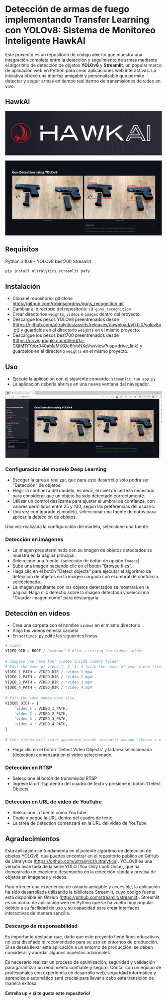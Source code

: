 # Detección de armas de fuego implementando Transfer Learning con YOLOv8: Sistema de Monitoreo Inteligente HawkAI

Este proyecto es un repositorio de código abierto que muestra una integración completa entre la detección y seguimiento de armas mediante el algoritmo de detección de objetos **YOLOv8** y **Streamlit**, un popular marco de aplicación web en Python para crear aplicaciones web interactivas. La iniciativa ofrece una interfaz amigable y personalizable que permite detectar y seguir armas en tiempo real dentro de transmisiones de video en vivo.

## HawkAI

![](https://github.com/robinsonrdms/guns_recognition/blob/main/Imagenes/HawkAi.png)



![](https://github.com/robinsonrdms/guns_recognition/blob/main/Imagenes/Gun_detection.jpeg)

## Requisitos

Python 3.10.8+
YOLOv8
best700
Streamlit

```bash
pip install ultralytics streamlit pafy
```
## Instalación

- Clona el repositorio: git clone <https://github.com/robinsonrdms/guns_recognition.git>
- Cambiar al directorio del repositorio: `cd guns_recognition`
- Crear directorios `weights`, `videos` e `images` dentro del proyecto.
- Descargue los pesos YOLOv8 preentrenados desde (<https://github.com/ultralytics/assets/releases/download/v0.0.0/yolov8n.pt>) y guárdelos en el directorio `weights` en el mismo proyecto.
- Descargue los pesos best700 preentrenados desde (<https://drive.google.com/file/d/1a-GQIM1YYebr040aMaMtXOc6fvbNXaVw/view?usp=drive_link>) y guárdelos en el directorio `weights` en el mismo proyecto.


## Uso

- Ejecute la aplicación con el siguiente comando: `streamlit run app.py`
- La aplicación debería abrirse en una nueva ventana del navegador.

![](https://github.com/robinsonrdms/guns_recognition/blob/main/Imagenes/Front-End.JPG)

### Configuración del modelo Deep Learning

-  Escoger la tarea a realizar, que para este desarrollo solo podra ser "Detección" de objetos.
-  Elegir la confianza del modelo, es decir, el nivel de certeza necesario para considerar que un objeto ha sido detectado correctamente.
-  Utilizar un control deslizante para ajustar el umbral de confianza, con valores permitidos entre 25 y 100, según las preferencias del usuario.
-  Una vez configurado el modelo, seleccionar una fuente de datos para aplicar la detección de objetos.

Una vez realizada la configuración del modelo, seleccione una fuente.

### Detección en imágenes

-  La imagen predeterminada con su imagen de objetos detectados se muestra en la página principal.
-   Seleccione una fuente. (selección de botón de opción `Images`).
-   Sube una imagen haciendo clic en el botón "Browse files".
-   Haga clic en el botón "Detect objects" para ejecutar el algoritmo de detección de objetos en la imagen cargada con el umbral de confianza seleccionado.
-   La imagen resultante con los objetos detectados se mostrará en la página. Haga clic derecho sobre la imagen detectada y  selecciona "Guardar imagen como" para descargarla.

## Detección en videos

-   Crea una carpeta con el nombre `videos` en el mismo directorio
-  Aloja tus videos en esta carpeta
-  En `settings.py` edite las siguientes líneas.

```python
# video
VIDEO_DIR = ROOT / 'videos' # After creating the videos folder

# Suppose you have four videos inside videos folder
# Edit the name of video_1, 2, 3, 4 (with the names of your video files) 
VIDEO_1_PATH = VIDEO_DIR / 'video_1.mp4' 
VIDEO_2_PATH = VIDEO_DIR / 'video_2.mp4'
VIDEO_3_PATH = VIDEO_DIR / 'video_3.mp4'
VIDEO_4_PATH = VIDEO_DIR / 'video_4.mp4'

# Edit the same names here also.
VIDEOS_DICT = {
    'video_1': VIDEO_1_PATH,
    'video_2': VIDEO_2_PATH,
    'video_3': VIDEO_3_PATH,
    'video_4': VIDEO_4_PATH,
}

# Your videos will start appearing inside streamlit webapp 'Choose a video'.
```
- Haga clic en el botón 'Detect Video Objects' y la tarea seleccionada (detection) comenzará en el video seleccionado.

### Detección en RTSP

- Seleccione el botón de transmisión RTSP
- Ingrese la url rtsp dentro del cuadro de texto y presione el botón 'Detect Objects'

### Detección en URL de video de YouTube

- Seleccione la fuente como YouTube
- Copie y pegue la URL dentro del cuadro de texto.
- La tarea de detection comenzará en la URL del video de YouTube

## Agradecimientos

Esta aplicación se fundamenta en el potente algoritmo de detección de objetos YOLOv8, que puedes encontrar en el repositorio público en GitHub de Ultralytics (https://github.com/ultralytics/ultralytics). YOLOv8 es una versión avanzada de la serie YOLO (You Only Look Once), que ha demostrado un excelente desempeño en la detección rápida y precisa de objetos en imágenes y videos.

Para ofrecer una experiencia de usuario amigable y accesible, la aplicación ha sido desarrollada utilizando la biblioteca Streamlit, cuyo código fuente está disponible en GitHub (https://github.com/streamlit/streamlit). Streamlit es un marco de aplicación web en Python que se ha vuelto muy popular debido a su facilidad de uso y su capacidad para crear interfaces interactivas de manera sencilla.

### Descargo de responsabilidad

Es importante destacar que, dado que este proyecto tiene fines educativos, no está diseñado ni recomendado para su uso en entornos de producción. Si se desea llevar esta aplicación a un entorno de producción, se deben considerar y abordar algunos aspectos adicionales.

Es necesario realizar un proceso de optimización, seguridad y validación para garantizar un rendimiento confiable y seguro. Contar con un equipo de profesionales con experiencia en desarrollo web, seguridad informática y aprendizaje automático será crucial para llevar a cabo esta transición de manera exitosa.

**Estrella up ⭐ si te gusta este repositorio!**
